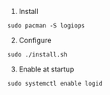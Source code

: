 1. Install
```
sudo pacman -S logiops
```

2. Configure
```
sudo ./install.sh
```

3. Enable at startup
```
sudo systemctl enable logid
```
